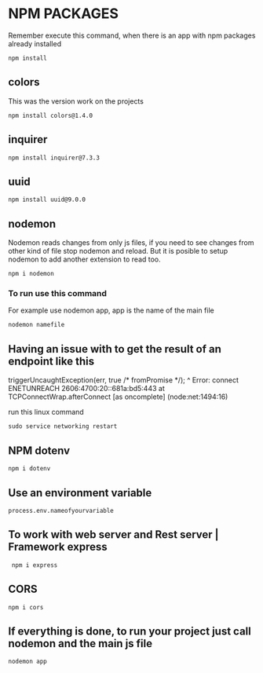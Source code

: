# NPM PACKAGES

Remember execute this command, when there is an app with npm packages already installed 

```
npm install
```

## colors 

This was the version work on the projects 

```
npm install colors@1.4.0

```

## inquirer

```
npm install inquirer@7.3.3
```

## uuid

```  
npm install uuid@9.0.0
```

## nodemon
Nodemon reads changes from only js files, if you need to see changes from other kind of file stop nodemon and reload.
But it is posible to setup nodemon to add another extension to read too. 

```  
npm i nodemon
```

### To run use this command
For example use nodemon app, app is the name of the main file
```  
nodemon namefile 
```


## Having an issue with to get the result of an endpoint like this 
triggerUncaughtException(err, true /* fromPromise */);
            ^
Error: connect ENETUNREACH 2606:4700:20::681a:bd5:443
    at TCPConnectWrap.afterConnect [as oncomplete] (node:net:1494:16) 

run this linux command

```
sudo service networking restart
```

## NPM dotenv

```
npm i dotenv
```

## Use an environment variable 

```
process.env.nameofyourvariable
```


## To work with web server and Rest server | Framework express
```
 npm i express 
 ```

## CORS 

 ```
npm i cors
 ```


## If everything is done,  to run your project just call nodemon and the main js file 

 ```
nodemon app 
 ```